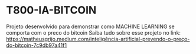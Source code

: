 # T800-IA-BITCOIN
Projeto desenvolvido para demonstrar como MACHINE LEARNING se comporta com o preco do bitcoin
Saiba tudo sobre esse projeto no link: https://matheusgrijo.medium.com/inteligência-artificial-prevendo-o-preço-do-bitcoin-7c9db97a41f1

